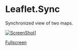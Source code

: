 Leaflet.Sync
============

Synchronized view of two maps.

[![ScreenShot](https://raw.github.com/GabLeRoux/WebMole/master/ressources/WebMole_Youtube_Video.png)](http://thematicmapping.org/playground/leaflet/Leaflet.Sync/example.html)]

<a href="http://thematicmapping.org/playground/leaflet/Leaflet.Sync/example.html">Fullscreen</a>
